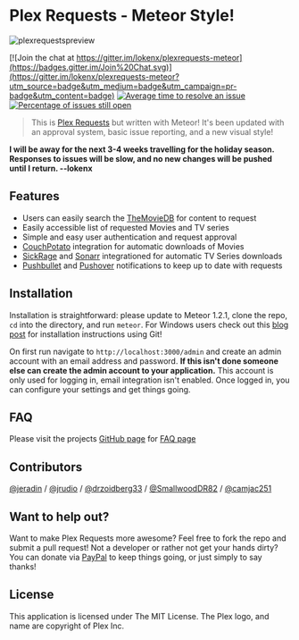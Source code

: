 # Plex Requests - Meteor Style!

![plexrequestspreview](http://plexrequests.8bits.ca/img/preview.png "PlexRequests")

[![Join the chat at https://gitter.im/lokenx/plexrequests-meteor](https://badges.gitter.im/Join%20Chat.svg)](https://gitter.im/lokenx/plexrequests-meteor?utm_source=badge&utm_medium=badge&utm_campaign=pr-badge&utm_content=badge) [![Average time to resolve an issue](http://isitmaintained.com/badge/resolution/lokenx/plexrequests-meteor.svg)](http://isitmaintained.com/project/lokenx/plexrequests-meteor "Average time to resolve an issue") [![Percentage of issues still open](http://isitmaintained.com/badge/open/lokenx/plexrequests-meteor.svg)](http://isitmaintained.com/project/lokenx/plexrequests-meteor "Percentage of issues still open")
> This is [Plex Requests](https://github.com/lokenx/plexrequests) but written with Meteor! It's been updated with an approval system, basic issue reporting, and a new visual style!

**I will be away for the next 3-4 weeks travelling for the holiday season. Responses to issues will be slow, and no new changes will be pushed until I return. --lokenx**

## Features
* Users can easily search the [TheMovieDB](https://www.themoviedb.org/) for content to request
* Easily accessible list of requested Movies and TV series
* Simple and easy user authentication and request approval
* [CouchPotato](https://couchpota.to/) integration for automatic downloads of Movies
* [SickRage](https://github.com/SickRage/SickRage) and [Sonarr](https://sonarr.tv/) integrationed for automatic TV Series downloads
* [Pushbullet](https://www.pushbullet.com/) and [Pushover](https://pushover.net/) notifications to keep up to date with requests

## Installation
Installation is straightforward: please update to Meteor 1.2.1, clone the repo, `cd` into the directory, and run `meteor`. For Windows users check out this [blog post](http://8bits.ca/posts/2015/installing-plex-requests-on-windows/) for installation instructions using Git!

On first run navigate to `http://localhost:3000/admin` and create an admin account with an email address and password. **If this isn't done someone else can create the admin account to your application.** This account is only used for logging in, email integration isn't enabled. Once logged in, you can configure your settings and get things going.

## FAQ
Please visit the projects [GitHub page](http://plexrequests.8bits.ca/) for [FAQ page](http://plexrequests.8bits.ca/faq)

## Contributors
 [@jeradin](https://github.com/Jeradin) / [@jrudio](https://github.com/jrudio) / [@drzoidberg33](https://github.com/drzoidberg33) / [@SmallwoodDR82](https://github.com/SmallwoodDR82) / [@camjac251](https://github.com/camjac251)

## Want to help out?
Want to  make Plex Requests more awesome? Feel free to fork the repo and submit a pull request! Not a developer or rather not get your hands dirty? You can donate via [PayPal](https://www.paypal.me/plexrequests) to keep things going, or just simply to say thanks!

## License
This application is licensed under The MIT License. The Plex logo, and name are copyright of Plex Inc.
